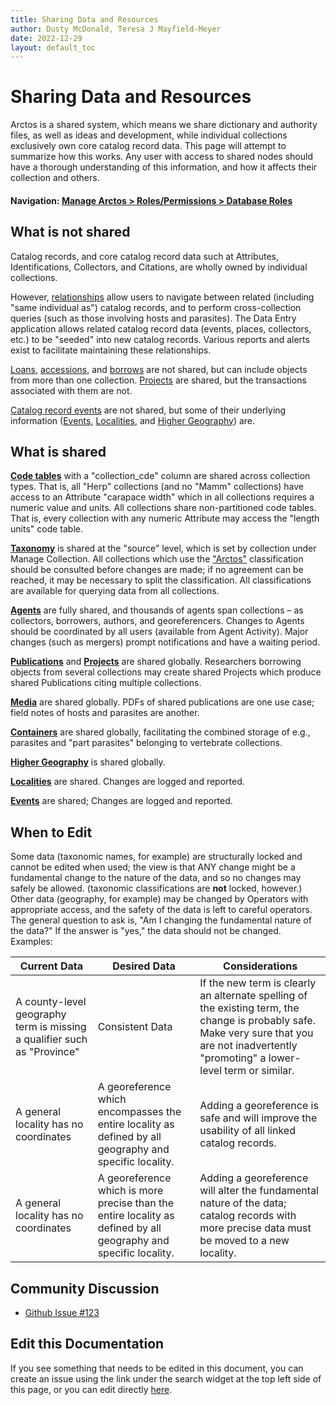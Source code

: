 ```yaml
---
title: Sharing Data and Resources
author: Dusty McDonald, Teresa J Mayfield-Meyer
date: 2022-12-29
layout: default_toc
---
```


# Sharing Data and Resources

Arctos is a shared system, which means we share dictionary and authority files, as well as ideas and development, while individual collections exclusively own core catalog record data. This page will attempt to summarize how this works. Any user with access to shared nodes should have a thorough understanding of this information, and how it affects their collection and others.

#### Navigation: <a href="https://arctos.database.museum/Admin/user_roles.cfm" target="_blank">Manage Arctos > Roles/Permissions > Database Roles</a>

## What is not shared

Catalog records, and core catalog record data such at Attributes, Identifications, Collectors, and Citations, are wholly owned by individual collections.

However, <a href="https://arctos.database.museum/info/ctDocumentation.cfm?table=ctid_references" target="_blank">relationships</a> allow users to navigate between related (including "same individual as") catalog records, and to perform cross-collection queries (such as those involving hosts and parasites). The Data Entry application allows related catalog record data (events, places, collectors, etc.) to be "seeded" into new catalog records. Various reports and alerts exist to facilitate maintaining these relationships. 

[Loans](loans), [accessions](accession), and [borrows](borrows) are not shared, but can include objects from more than one collection. [Projects](projects) are shared, but the transactions associated with them are not.

[Catalog record events](specimen-event) are not shared, but some of their underlying information ([Events](collecting-event), [Localities](locality), and [Higher Geography](higher-geography)) are.

## What is shared

**<a href="https://arctos.database.museum/info/ctDocumentation.cfm" target="_blank">Code tables</a>** with a "collection_cde" column are shared across collection
types. That is, all "Herp" collections (and no "Mamm" collections) have
access to an Attribute "carapace width" which in all collections
requires a numeric value and units. All collections share
non-partitioned code tables. That is, every collection with any numeric
Attribute may access the "length units" code table.

**[Taxonomy](taxonomy)** is shared at the "source" level, which is set by collection
under Manage Collection. All collections which use the <a href="https://arctos.database.museum/info/ctDocumentation.cfm?table=cttaxonomy_source#arctos" target="blamk">"Arctos"</a>
classification should be consulted before changes are made; if no
agreement can be reached, it may be necessary to split the
classification. All classifications are available for querying data from
all collections.

**[Agents](agent)** are fully shared, and thousands of agents span collections – as
collectors, borrowers, authors, and georeferencers. Changes to Agents
should be coordinated by all users (available from Agent Activity).
Major changes (such as mergers) prompt notifications and have a waiting
period.

**[Publications](publications)** and **[Projects](projects)** are shared globally. Researchers borrowing
objects from several collections may create shared Projects which
produce shared Publications citing multiple collections.

**[Media](media)** are shared globally. PDFs of shared publications are one use case;
field notes of hosts and parasites are another.

**[Containers](container)** are shared globally, facilitating the combined storage of
e.g., parasites and "part parasites" belonging to vertebrate
collections.

**[Higher Geography](higher-geography)** is shared globally. 

**[Localities](locality)** are shared. Changes are logged and reported.

**[Events](collecting-event)** are shared; Changes are logged and reported.

## When to Edit

Some data (taxonomic names, for example) are structurally locked and cannot be edited when used; the view is that ANY change might be a fundamental change to the nature of the data, and so no changes may safely be allowed. (taxonomic classifications are **not** locked, however.) Other data (geography, for example) may be changed by Operators with appropriate access, and the safety of the data is left to careful operators. The general question to ask is, "Am I changing the fundamental nature of the data?" If the answer is "yes," the data should not be changed. Examples:

|Current Data|Desired Data|Considerations|
|------------|------------|--------------|
|A county-level geography term is missing a qualifier such as "Province"|Consistent Data|If the new term is clearly an alternate spelling of the existing term, the change is probably safe. Make very sure that you are not inadvertently "promoting" a lower-level term or similar.|
|A general locality has no coordinates|A georeference which encompasses the entire locality as defined by all geography and specific locality.|Adding a georeference is safe and will improve the usability of all linked catalog records.|
|A general locality has no coordinates|A georeference which is more precise than the entire locality as defined by all geography and specific locality.|Adding a georeference will alter the fundamental nature of the data; catalog records with more precise data must be moved to a new locality.|

## Community Discussion
 - <a href="https://github.com/ArctosDB/documentation-wiki/issues/123">Github Issue #123</a>

## Edit this Documentation

If you see something that needs to be edited in this document, you can create an issue using the link under the search widget at the top left side of this page, or you can edit directly <a href="https://github.com/ArctosDB/documentation-wiki/edit/gh-pages/_documentation/sharing-data-and-resources.markdown" target="_blank">here</a>.
